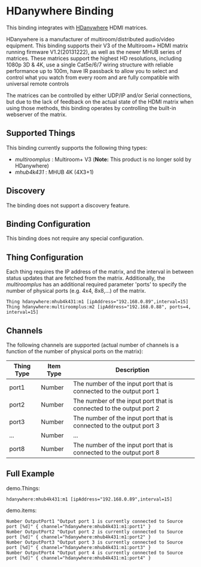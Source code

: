 # HDanywhere Binding 

This binding integrates with [HDanywhere](http://www.hdanywhere.co.uk) HDMI matrices. 

HDanywhere is a manufacturer of multiroom/distributed audio/video equipment. This binding supports their V3 of the Multiroom+ HDMI matrix running firmware V1.2(20131222), as well as the newer MHUB series of matrices. These matrices support the highest HD resolutions, including 1080p 3D & 4K, use a single Cat5e/6/7 wiring structure with reliable performance up to 100m, have IR passback to allow you to select and control what you watch from every room and are fully compatible with universal remote controls

The matrices can be controlled by either UDP/IP and/or Serial connections, but due to the lack of feedback on the actual state of the HDMI matrix when using those methods, this binding operates by controlling the built-in webserver of the matrix.

## Supported Things

This binding currently supports the following thing types:

* *multiroomplus* : Multiroom+ V3 (**Note:** This product is no longer sold by HDanywhere)
* *mhub4k431* : MHUB 4K (4X3+1)

## Discovery

The binding does not support a discovery feature.

## Binding Configuration

This binding does not require any special configuration.

## Thing Configuration

Each thing requires the IP address of the matrix, and the interval in between status updates that are fetched from the matrix. Additionally, the *multiroomplus* has an additional required parameter 'ports' to specify the number of physical ports (e.g. 4x4, 8x8,...) of the matrix.

```
Thing hdanywhere:mhub4k431:m1 [ipAddress="192.168.0.89",interval=15]
Thing hdanywhere:multiroomplus:m2 [ipAddress="192.168.0.88", ports=4, interval=15]
```

## Channels

The following channels are supported (actual number of channels is a function of the number of physical ports on the matrix):

| Thing Type      |  Item Type    | Description                                                         |
|-----------------|---------------|---------------------------------------------------------------------|
| port1           |  Number       | The number of the input port that is connected to the output port 1 |
| port2           |  Number       | The number of the input port that is connected to the output port 2 |
| port3           |  Number       | The number of the input port that is connected to the output port 3 |
| ...             |  Number       | ...                                                                 |
| port8           |  Number       | The number of the input port that is connected to the output port 8 |


## Full Example

demo.Things:

```
hdanywhere:mhub4k431:m1 [ipAddress="192.168.0.89",interval=15]
```

demo.items:

```
Number OutputPort1 "Output port 1 is currently connected to Source port [%d]" { channel="hdanywhere:mhub4k431:m1:port1" }
Number OutputPort2 "Output port 2 is currently connected to Source port [%d]" { channel="hdanywhere:mhub4k431:m1:port2" }
Number OutputPort3 "Output port 3 is currently connected to Source port [%d]" { channel="hdanywhere:mhub4k431:m1:port3" }
Number OutputPort4 "Output port 4 is currently connected to Source port [%d]" { channel="hdanywhere:mhub4k431:m1:port4" }
```